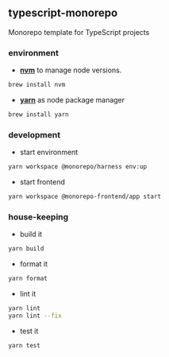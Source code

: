 ## typescript-monorepo

Monorepo template for TypeScript projects

### environment

- **[nvm](https://github.com/nvm-sh/nvm)** to manage node versions.

```bash
brew install nvm
```

- **[yarn](https://yarnpkg.com/)** as node package manager

```bash
brew install yarn
```

### development

- start environment

```bash
yarn workspace @monorepo/harness env:up
```

- start frontend

```bash
yarn workspace @monorepo-frontend/app start
```

### house-keeping

- build it

```bash
yarn build
```

- format it

```bash
yarn format
```

- lint it

```bash
yarn lint
yarn lint --fix
```

- test it

```bash
yarn test
```
